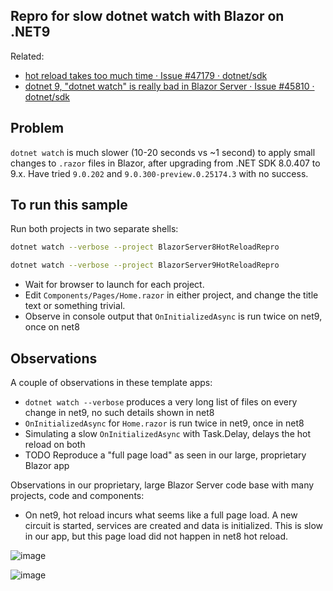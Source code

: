 ## Repro for slow dotnet watch with Blazor on .NET9
Related:
- [hot reload takes too much time · Issue \#47179 · dotnet/sdk](https://github.com/dotnet/sdk/issues/47179)
- [dotnet 9, "dotnet watch" is really bad in Blazor Server · Issue \#45810 · dotnet/sdk](https://github.com/dotnet/sdk/issues/45810)

## Problem
`dotnet watch` is much slower (10-20 seconds vs ~1 second) to apply small changes to `.razor` files in Blazor, after upgrading from .NET SDK 8.0.407 to 9.x.
Have tried `9.0.202` and `9.0.300-preview.0.25174.3` with no success.

## To run this sample
Run both projects in two separate shells:
```sh
dotnet watch --verbose --project BlazorServer8HotReloadRepro
```

```sh
dotnet watch --verbose --project BlazorServer9HotReloadRepro
```

- Wait for browser to launch for each project.
- Edit `Components/Pages/Home.razor` in either project, and change the title text or something trivial.
- Observe in console output that `OnInitializedAsync` is run twice on net9, once on net8


## Observations
A couple of observations in these template apps:
- `dotnet watch --verbose` produces a very long list of files on every change in net9, no such details shown in net8
- `OnInitializedAsync` for `Home.razor` is run twice in net9, once in net8
- Simulating a slow `OnInitializedAsync` with Task.Delay, delays the hot reload on both
- TODO Reproduce a "full page load" as seen in our large, proprietary Blazor app

Observations in our proprietary, large Blazor Server code base with many projects, code and components:
- On net9, hot reload incurs what seems like a full page load. A new circuit is started, services are created and data is initialized. This is slow in our app, but this page load did not happen in net8 hot reload.

![image](https://github.com/user-attachments/assets/5e88dc7e-bc29-441c-bffe-eb4dcc8cbb36)

![image](https://github.com/user-attachments/assets/088547ae-ae77-4e85-a92d-4411c6136305)

